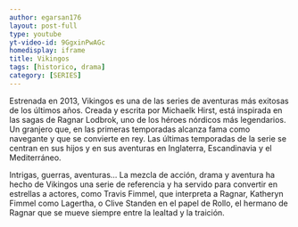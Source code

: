 ```yaml
---
author: egarsan176
layout: post-full
type: youtube
yt-video-id: 9GgxinPwAGc
homedisplay: iframe
title: Vikingos
tags: [historico, drama]
category: [SERIES]
---
```




Estrenada en 2013, Vikingos es una de las series de aventuras más exitosas de los últimos años. Creada y escrita por Michaelk Hirst, está inspirada en las sagas de Ragnar Lodbrok, uno de los héroes nórdicos más legendarios. Un granjero que, en las primeras temporadas alcanza fama como navegante y que se convierte en rey. Las últimas temporadas de la serie se centran en sus hijos y en sus aventuras en Inglaterra, Escandinavia y el Mediterráneo.

Intrigas, guerras, aventuras… La mezcla de acción, drama y aventura ha hecho de Vikingos una serie de referencia y ha servido para convertir en estrellas a actores, como Travis Fimmel, que interpreta a Ragnar, Katheryn Fimmel como Lagertha, o Clive Standen en el papel de Rollo, el hermano de Ragnar que se mueve siempre entre la lealtad y la traición.

